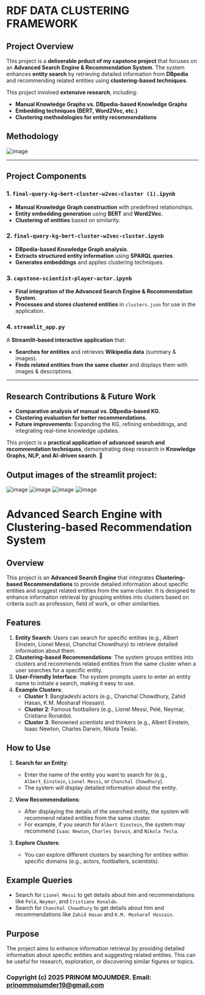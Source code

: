 # **RDF DATA CLUSTERING FRAMEWORK**

## **Project Overview**
This project is a **deliverable prduct of my capstone project** that focuses on an **Advanced Search Engine & Recommendation System**. The system enhances **entity search** by retrieving detailed information from **DBpedia** and recommending related entities using **clustering-based techniques**.

This project involved **extensive research**, including:

- **Manual Knowledge Graphs vs. DBpedia-based Knowledge Graphs**
- **Embedding techniques (BERT, Word2Vec, etc.)**
- **Clustering methodologies for entity recommendations**

## **Methodology**
![image](https://github.com/user-attachments/assets/b9f24bb0-a5ee-4743-9ab7-662ae2c358cf)

---

## **Project Components**

### **1. `final-query-kg-bert-cluster-w2vec-cluster (1).ipynb`**
- **Manual Knowledge Graph construction** with predefined relationships.
- **Entity embedding generation** using **BERT** and **Word2Vec**.
- **Clustering of entities** based on similarity.

### **2. `final-query-kg-bert-cluster-w2vec-cluster.ipynb`**
- **DBpedia-based Knowledge Graph analysis**.
- **Extracts structured entity information** using **SPARQL queries**.
- **Generates embeddings** and applies clustering techniques.

### **3. `capstone-scientist-player-actor.ipynb`**
- **Final integration of the Advanced Search Engine & Recommendation System**.
- **Processes and stores clustered entities** in `clusters.json` for use in the application.

### **4. `streamlit_app.py`**
A **Streamlit-based interactive application** that:
- **Searches for entities** and retrieves **Wikipedia data** (summary & images).
- **Finds related entities from the same cluster** and displays them with images & descriptions.

---

## **Research Contributions & Future Work**
- **Comparative analysis of manual vs. DBpedia-based KG.**
- **Clustering evaluation for better recommendations.**
- **Future improvements:** Expanding the KG, refining embeddings, and integrating real-time knowledge updates.

This project is a **practical application of advanced search and recommendation techniques**, demonstrating deep research in **Knowledge Graphs, NLP, and AI-driven search**. 🚀

## **Output images of the streamlit project:**
![image](https://github.com/user-attachments/assets/276e56bf-c39f-4e32-8354-30e39b475329)
![image](https://github.com/user-attachments/assets/4fd754a4-6095-45e6-a3ab-2eb029220c72)
![image](https://github.com/user-attachments/assets/7d1a2fd5-32a5-4745-9bcc-e52adc4e5ab9)
![image](https://github.com/user-attachments/assets/a9f96e01-7647-4e21-bb3d-79322cb0024b)

# Advanced Search Engine with Clustering-based Recommendation System

## Overview
This project is an **Advanced Search Engine** that integrates **Clustering-based Recommendations** to provide detailed information about specific entities and suggest related entities from the same cluster. It is designed to enhance information retrieval by grouping entities into clusters based on criteria such as profession, field of work, or other similarities.

## Features
1. **Entity Search**: Users can search for specific entities (e.g., Albert Einstein, Lionel Messi, Chanchal Chowdhury) to retrieve detailed information about them.
2. **Clustering-based Recommendations**: The system groups entities into clusters and recommends related entities from the same cluster when a user searches for a specific entity.
3. **User-Friendly Interface**: The system prompts users to enter an entity name to initiate a search, making it easy to use.
4. **Example Clusters**:
   - **Cluster 1**: Bangladeshi actors (e.g., Chanchal Chowdhury, Zahid Hasan, K.M. Mosharaf Hossain).
   - **Cluster 2**: Famous footballers (e.g., Lionel Messi, Pelé, Neymar, Cristiano Ronaldo).
   - **Cluster 3**: Renowned scientists and thinkers (e.g., Albert Einstein, Isaac Newton, Charles Darwin, Nikola Tesla).

## How to Use
1. **Search for an Entity**:
   - Enter the name of the entity you want to search for (e.g., `Albert_Einstein`, `Lionel Messi`, or `Chanchal Chowdhury`).
   - The system will display detailed information about the entity.

2. **View Recommendations**:
   - After displaying the details of the searched entity, the system will recommend related entities from the same cluster.
   - For example, if you search for `Albert Einstein`, the system may recommend `Isaac Newton`, `Charles Darwin`, and `Nikola Tesla`.

3. **Explore Clusters**:
   - You can explore different clusters by searching for entities within specific domains (e.g., actors, footballers, scientists).

## Example Queries
- Search for `Lionel Messi` to get details about him and recommendations like `Pelé`, `Neymar`, and `Cristiano Ronaldo`.
- Search for `Chanchal Chowdhury` to get details about him and recommendations like `Zahid Hasan` and `K.M. Mosharaf Hossain`.

## Purpose
The project aims to enhance information retrieval by providing detailed information about specific entities and suggesting related entities. This can be useful for research, exploration, or discovering similar figures or topics.


### **Copyright (c) 2025 PRINOM MOJUMDER. Email: prinommojumder19@gmail.com**


